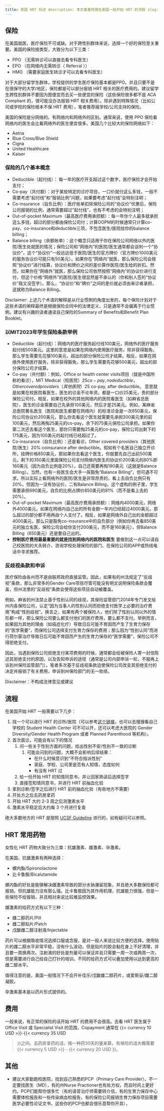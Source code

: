 ```yaml
---
title: 美国 HRT 综述 description: 本文着重梳理在美国一般开始 HRT 的流程 slug: overview weight: 1
---
```


## 保险

在美国就医，医疗保险不可或缺。对于跨性别群体来说，选择一个好的保险至关重要。美国的保险按类型，大致分为以下三类：

- PPO （无需转诊可以直接去看专科医生）
- EPO （在网络内无需转诊（ Referral ））
- HMO （需要家庭医生转诊才可以去看专科医生）

对于大部分留学生群体，学校提供的学生医疗保险基本都是PPO。并且只要不是在很保守的大学/地区，保险都是可以部分报销 HRT
相关的医疗费用的。建议留学生跨性别群体不要因为图便宜而去买一些便宜的保险（这些保险很多都不是 ACA Compliant 的，很可能没办法报销 HRT
相关费用）。除非遇到特殊情况（比如公司或学校的保险根本不保 HRT 费用），笔者推荐报学校/公司支持的保险。

美国的保险是分网络的。有网络内和网络外的区别。通常来说，使用 PPO 保险看网络内的医生会比看网络外的医生便宜很多。美国几个比较大的保险网络如下：

- Aetna
- Blue Cross/Blue Shield
- Cigna
- United Healthcare
- Kaiser

### 保险的几个基本概念

- Deductible（起付线）： 每一年的医疗开支超过这个数字，医疗保险才会开始支付；
- Co-pay（共付额）：对于某些特定的诊疗项目，一口价就付这么多钱，一般不需要考虑“起付线”和“报销比例”问题，如果要考虑“起付线”会特别注明；
- Co-insurance（自负比例）：医疗账单扣除保险公司的“协议价”优惠后，保险公司报销的比例，通常需要超过“起付线”，也有不考虑的会特别注明；
- Out-of-pocket
  Maximum（最高医疗费用承担额）：每一年你个人最多就承担这么多钱，超过的部分都由保险公司付；计算OOPM的时候通常只计算co-pay、co-insurance和deductible三项，不包含医生/医院给你的balance
  billing；
- Balance
  billing（余额账单）：这个概念只适用于你在保险公司网络以外的医院/医生处就医的情况；保险公司和“网络内”的医院/医生通常都会谈判一个“协议价”，这个“协议价”一般远远低于医院/医生的官方牌价（官方牌价1000美元的服务协议价可能只有50美元）。如果你在“网络内”就医，那么保险公司会按照“协议价”进行结算，协议价和牌价之间的差价算作医院/医生给的折扣。然而，如果你在“网络外”就医，那么保险公司依然按照“网络内”的协议价进行支付，但这个价格“网络外”的医院/医生很显然是不承认的（你和别人签的“协议价”我又没签字）。那么，“协议价”和“牌价”之间的差价就必须由来诊者承担，这就称为Balance
  Billing。

Disclaimer:
上述几个术语的解释是从行业惯例的角度出发的，每个保险计划对于这些术语的阐释最终是根据保险合同中的法律定义，只是通常不会偏离于行业惯例。建议有兴趣的读者通读自己保险的Summary
of Benefits和Benefit Plan Booklet。

### 以MIT2023年学生保险条款举例

- Deductible（起付线）：网络内的医疗服务起付线100美元，网络外的医疗服务起付线500美元。这里的意思是如果在网络内使用医疗服务，除非获得豁免，那么学生需要先花够100美元，超出的部分保险公司才结算。相反，如果在网络外使用医疗服务，除非获得豁免，那么学生需要先花够500美元，超出的部分保险公司才结算。
- Co-pay（共付额）：例如，Office or health center visits项目（就是中国所称的看诊），MIT Medical（校医院）$25
  co-pay, no deductible，Other covered providers（其他医院）$25 co-pay, after
  deductible。
  意思就是如果在校医院看医生，医生的诊金不论年资，都是一口价25美元，贵的部分保险公司付。相反，如果在校外的其他网络内的医院看医生（如麻省总医院），医生的诊金需要自己先承担100美元，然后才是25美元。例如，某麻省总医院著名医生（医院和医生都要在网络内）的标准诊金是一次850美元，保险公司协议价200美元，那么你去看这个医生就需要先承担200美元里的前100美元，然后再掏25美元的co-pay，余下的75美元保险公司承担。如果你第二次还去看这个医生，那你只需要掏25美元的co-pay，保险公司出剩下的175美元，因为100美元的起付线已经超过了。
- Co-insurance（自负比例）：还是看诊，Other covered providers（其他医院/医生）20% coinsurance after
  deductible。假如有个名医自己独立开诊所，挂牌价格850美元，那如果你去看这个医生，你就要先自己出前500美元，剩下的350美元里面保险公司支付网络内医生的协议价200美元的80%即160美元（因为自负比例是20%），自己还需要再掏190美元（这就是Balance
  Billing）。当然，也有一些医生会大手一挥豁免“Balance
  Billing”，但可遇不可求。所以实际上看网络外的医院/医生是非常昂贵的，看上去自负比例只有20%，但因为一没有协议价，二有Balance
  Billing，这个虚构的例子里，学生需要承担690美元，自负的比例占牌价850美元的81%（而不是看上去的20%）。
- Out-of-pocket
  Maximum（最高医疗费用承担额）：网络内4000美元，网络外4000美元。如果在网络内自己出的所有金额一年内已经超过4000美元，那么超过的部分都不用再由个人支付了。相反，如果是网络外自己出的金额超过4000美元，那么只是豁免co-insurance中的自负部分（例如你再去看850美元的独立名医，保险公司会给你支付200美元，而不是160美元），但Balance
  Billing（650美元）还是要自己出的。
- **控制医疗费用最最重要的就是找到网络内的医院和医生**
  要做到这一点可以请自己校医院的大夫转介、咨询学校处理保险的部门、在保险公司的APP或热线电话中寻求推荐。

### 反歧视条款和申诉

医疗保险由各州而不是由联邦政府直接监管。因此，如果有的州法规定了“反歧视”条款，那么非常多的Gender
Care项目尽管可能没有明文说明保险条款会覆盖，但州法里的“反歧视”条款会使得这些项目自动被覆盖。

例如，麻省的州法禁止基于性别认同的歧视，其保险监管部门2014年专门发文给州内各保险公司，认定“因为当事人的性别认同而拒绝支付医学上必要的治疗费用”构成“性别歧视”。换言之，如果有两个被保险人，他们除了性别认同以外的情形都一样，那么保险公司要么都支付他们的医疗费用，要么都不支付。举例而言，如果因为其他的理由（如癌症化疗）导致日后可能不育因而产生了生育力保存的“医学需要”，而保险公司选择支付生育力保存的费用；那么因为“性别认同”而进行荷尔蒙治疗导致日后可能不育因而产生的生育力保存的“医学需要”，保险公司不得拒绝支付。

因此，当遇到保险公司拒绝支付某项费用的时候，通常都会给被保险人寄一封信陈述其拒绝支付的原因，以及告知申诉的途径（通常是公司内部申诉一轮，不服再上诉到州保险监管部门）。笔者多次基于反歧视条款迫使保险公司改变其拒绝支付的决定并报销了有关费用，申诉到州保险部门的无一败绩。

Disclaimer：不构成法律意见或建议

## 流程

在美国开始 HRT 一般需要以下几步：

1. 找一个可以进行 HRT
   的诊所/医院（可以参考[这个链接](https://www.reddit.com/r/asktransgender/comments/d6p05q/i_compiled_every_single_informed_consent_clinic/)，也可以去搜搜看自己学校的
   Student Health Center 可不可以开，还可以考虑大医院的 Gender Diversity/Gender Health Program
   或者 Planned Parenthood 等机构）。
2. 首次面诊，可能会有以下的情况
   1. 问一些关于性别方面的问题，给出性别不安/性别不一致的诊断
      1. 可能会问到的问题，大概不会影响后续结果：
         - 在什么时候意识到“不符合指派性别”
         - 家庭、学校、公司里是否有人知情，态度如何
         - 有没有 HRT 过
   2. 给一份开始 HRT 的知情同意书，并让回家熟读后选择签字
   3. 直接签知情同意书，并进行 HRT 前抽血化验
3. 拿到诊断/签字之后进行 HRT 前的抽血化验（有些地方不需要）
4. 开处方之后去药房拿药
5. 开始 HRT 大约 2-3 周之后测激素水平
6. 激素水平稳定后大约每 3 个月进行复查

绝大多数地方的 HRT 是按照 [UCSF Guideline](https://transcare.ucsf.edu/guidelines)
进行的，如有疑问可以参照。

## HRT 常用药物

女性化 HRT 药物大致分为三类：抗雄激素、雌激素、孕激素。

在美国，抗雄激素有两种选择：

- 螺内酯/Spironolactone
- 比卡鲁胺/Bicalutamide

螺内酯的好处是能够解决雌激素导致的部分水钠潴留现象，并且绝大多数保险都可报销。但抗雄能力没有那么强。比卡鲁胺因为其作用机理，抗雄能力很强，但是一些保险不给报销，并且相对来说比较难监控效果。

雌激素的给药方式有以下三种：

- 雌二醇药片/Pill
- 雌二醇贴片/Patch
- 戊酸雌二醇注射液/Injectable

药片可以根据吸收情况选择口服或含服，是对一般人来说比较方便的选择。使用贴片的雌二醇水平非常平稳，没有什么波动，但是贴片的胶会黏在身上不好清理，并且要一周换两次。注射液的好处是剂量可以保证并且只需要一周一次或两周一次，但是需要进行自己给自己打针的培训。不同的给药方式可以叠加使用以达到更高的雌二醇水平。

值得注意的是，美国一般情况下不会开补佳乐/戊酸雌二醇药片，或爱斯妥/雌二醇凝胶。

孕激素基本是以药片形式提供的。

## 费用

一般来说，有正常的保险的话开始 HRT 的费用不会很高。去看 HRT 医生属于 Office Visit 或 Specialist Visit
的范围，Copayment 通常在 {{< currency 10 USD >}}-{{< currency 35 USD
>}}之间。去药房拿药的话，按一种药30天的量来算，有保险的话大概需要 {{< currency 5 USD >}} - {{< currency 20 USD
>}}。

## 其他
- 建议大家勤跑校医院，找到自己熟悉的PCP（Primary Care Provider）。不一定要找医生（MD），有的州Nurse
  Practioner也有处方权，而且时间上更好约。PCP们能帮你很多忙（有的语音治疗师需要转介信，有的生育力保存中心需要体检报告和一些传染病血检报告，有的保险公司报销生育力保存项目需要医学必要性论证文书，这些你的PCP也都会很乐意帮你开具），
